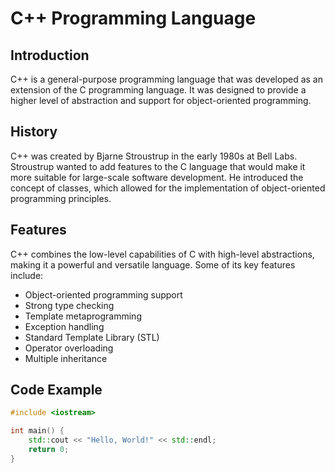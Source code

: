 # C++ Programming Language

## Introduction
C++ is a general-purpose programming language that was developed as an extension of the C programming language. It was designed to provide a higher level of abstraction and support for object-oriented programming.

## History
C++ was created by Bjarne Stroustrup in the early 1980s at Bell Labs. Stroustrup wanted to add features to the C language that would make it more suitable for large-scale software development. He introduced the concept of classes, which allowed for the implementation of object-oriented programming principles.

## Features
C++ combines the low-level capabilities of C with high-level abstractions, making it a powerful and versatile language. Some of its key features include:
- Object-oriented programming support
- Strong type checking
- Template metaprogramming
- Exception handling
- Standard Template Library (STL)
- Operator overloading
- Multiple inheritance

## Code Example
```cpp
#include <iostream>

int main() {
    std::cout << "Hello, World!" << std::endl;
    return 0;
}
```


